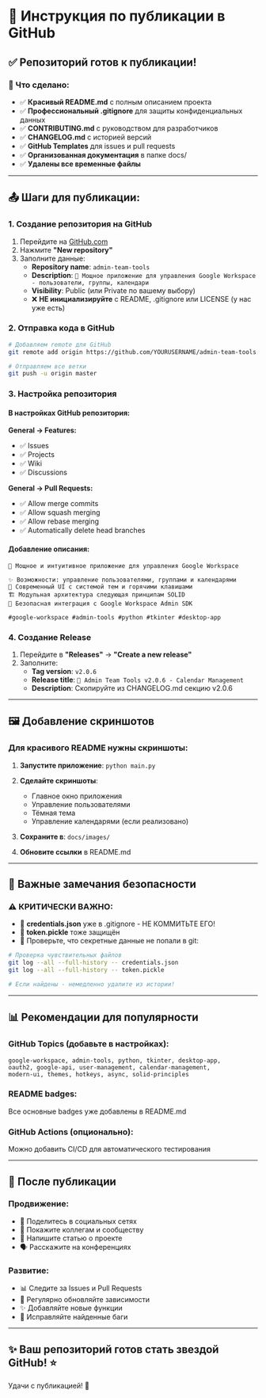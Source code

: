 # 🚀 Инструкция по публикации в GitHub

## ✅ Репозиторий готов к публикации!

### 🎯 Что сделано:

- ✅ **Красивый README.md** с полным описанием проекта
- ✅ **Профессиональный .gitignore** для защиты конфиденциальных данных  
- ✅ **CONTRIBUTING.md** с руководством для разработчиков
- ✅ **CHANGELOG.md** с историей версий
- ✅ **GitHub Templates** для issues и pull requests
- ✅ **Организованная документация** в папке docs/
- ✅ **Удалены все временные файлы**

---

## 📤 Шаги для публикации:

### 1. Создание репозитория на GitHub

1. Перейдите на [GitHub.com](https://github.com)
2. Нажмите **"New repository"**
3. Заполните данные:
   - **Repository name**: `admin-team-tools`
   - **Description**: `🚀 Мощное приложение для управления Google Workspace - пользователи, группы, календари`
   - **Visibility**: Public (или Private по вашему выбору)
   - ❌ **НЕ инициализируйте** с README, .gitignore или LICENSE (у нас уже есть)

### 2. Отправка кода в GitHub

```bash
# Добавляем remote для GitHub
git remote add origin https://github.com/YOURUSERNAME/admin-team-tools.git

# Отправляем все ветки
git push -u origin master
```

### 3. Настройка репозитория

#### В настройках GitHub репозитория:

**General → Features:**
- ✅ Issues
- ✅ Projects  
- ✅ Wiki
- ✅ Discussions

**General → Pull Requests:**
- ✅ Allow merge commits
- ✅ Allow squash merging
- ✅ Allow rebase merging
- ✅ Automatically delete head branches

#### Добавление описания:

```
🚀 Мощное и интуитивное приложение для управления Google Workspace

✨ Возможности: управление пользователями, группами и календарями
🎨 Современный UI с системой тем и горячими клавишами  
🏗️ Модульная архитектура следующая принципам SOLID
🔐 Безопасная интеграция с Google Workspace Admin SDK

#google-workspace #admin-tools #python #tkinter #desktop-app
```

### 4. Создание Release

1. Перейдите в **"Releases"** → **"Create a new release"**
2. Заполните:
   - **Tag version**: `v2.0.6`
   - **Release title**: `🚀 Admin Team Tools v2.0.6 - Calendar Management`
   - **Description**: Скопируйте из CHANGELOG.md секцию v2.0.6

---

## 🖼️ Добавление скриншотов

### Для красивого README нужны скриншоты:

1. **Запустите приложение**: `python main.py`
2. **Сделайте скриншоты**:
   - Главное окно приложения
   - Управление пользователями
   - Тёмная тема
   - Управление календарями (если реализовано)

3. **Сохраните в**: `docs/images/`
4. **Обновите ссылки** в README.md

---

## 🔐 Важные замечания безопасности

### ⚠️ КРИТИЧЕСКИ ВАЖНО:

- 🚨 **credentials.json** уже в .gitignore - НЕ КОММИТЬТЕ ЕГО!
- 🚨 **token.pickle** тоже защищён
- 🚨 Проверьте, что секретные данные не попали в git:

```bash
# Проверка чувствительных файлов
git log --all --full-history -- credentials.json
git log --all --full-history -- token.pickle

# Если найдены - немедленно удалите из истории!
```

---

## 📊 Рекомендации для популярности

### GitHub Topics (добавьте в настройках):
```
google-workspace, admin-tools, python, tkinter, desktop-app, 
oauth2, google-api, user-management, calendar-management, 
modern-ui, themes, hotkeys, async, solid-principles
```

### README badges:
Все основные badges уже добавлены в README.md

### GitHub Actions (опционально):
Можно добавить CI/CD для автоматического тестирования

---

## 🚀 После публикации

### Продвижение:
- 📱 Поделитесь в социальных сетях
- 💼 Покажите коллегам и сообществу
- 📝 Напишите статью о проекте
- 🗣️ Расскажите на конференциях

### Развитие:
- 📊 Следите за Issues и Pull Requests
- 🔄 Регулярно обновляйте зависимости
- ✨ Добавляйте новые функции
- 🐛 Исправляйте найденные баги

---

## ✨ Ваш репозиторий готов стать звездой GitHub! ⭐

Удачи с публикацией! 🎉
